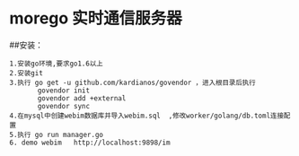 
# morego 实时通信服务器


##安装：

    1.安装go环境,要求go1.6以上
    2.安装git
    3.执行 go get -u github.com/kardianos/govendor ，进入根目录后执行
           govendor init 
           govendor add +external
           govendor sync 
    4.在mysql中创建webim数据库并导入webim.sql  ,修改worker/golang/db.toml连接配置
    5.执行 go run manager.go
    6. demo webim   http://localhost:9898/im


 
